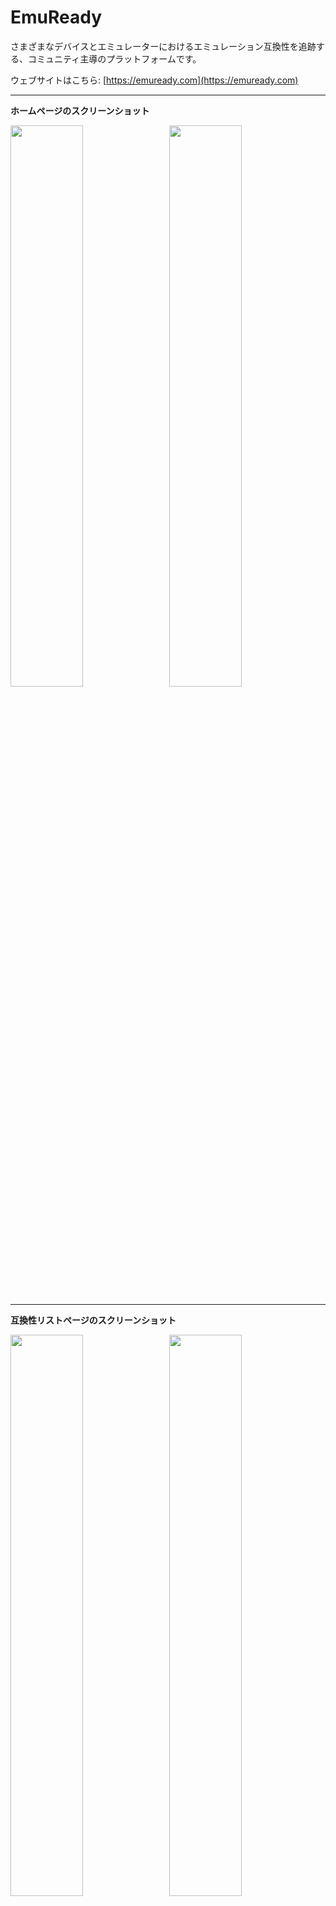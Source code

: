 # EmuReady

さまざまなデバイスとエミュレーターにおけるエミュレーション互換性を追跡する、コミュニティ主導のプラットフォームです。

ウェブサイトはこちら: [https://emuready.com](https://emuready.com)

---

**ホームページのスクリーンショット**

<img src="https://github.com/user-attachments/assets/9a7077fd-a9b1-4a1c-8a81-8f9beed25581" width="48%">&nbsp;&nbsp;&nbsp;<img src="https://github.com/user-attachments/assets/df612c7c-4b9d-481b-ae92-175b2b6afb0b" width="48%">

---

**互換性リストページのスクリーンショット**

<img src="https://github.com/user-attachments/assets/400c48d4-6340-4a60-8d86-f996a35f1bf4" width="48%">&nbsp;&nbsp;&nbsp;<img src="https://github.com/user-attachments/assets/4ca1c1de-3616-4c25-81b9-ad80f8a69458" width="48%">

---

**ゲームページのスクリーンショット**

<img src="https://github.com/user-attachments/assets/b036de53-18ed-4bf4-8117-5cd36e87ee31" width="48%">&nbsp;&nbsp;&nbsp;<img src="https://github.com/user-attachments/assets/9fbe12c4-3387-4e1d-986a-df80761134e3" width="48%">

---

## 概要

EmuReadyは、異なるハードウェアおよびソフトウェア構成でのエミュレーション互換性情報をユーザーが共有・発見できるよう支援します。ユーザーは互換性レポートの投稿、リストへの投票、特定のゲーム／デバイス／エミュレーターの組み合わせについて議論できます。

![License](https://img.shields.io/github/license/Producdevity/emuready?cacheSeconds=1)
![Stars](https://img.shields.io/github/stars/Producdevity/emuready?cacheSeconds=1)
![Forks](https://img.shields.io/github/forks/Producdevity/emuready?cacheSeconds=1)
![Issues](https://img.shields.io/github/issues/Producdevity/emuready?cacheSeconds=1)

## 主な特徴

- **包括的な互換性データベース**: ゲームが異なるエミュレーターやデバイスでどのように動作するかを追跡
- **ユーザー投稿機能**: コミュニティ主導のレポートと投票システム
- **ディスカッションシステム**: アップボート／ダウンボート機能付きのコメントスレッド
- **管理ダッシュボード**: ユーザー、リスト、コンテンツ管理
- **レスポンシブデザイン**: モバイル、タブレット、デスクトップに対応

## 最近の改善点

コードベースは以下の強化により大幅に改善されました。

### UIコンポーネント

- エラー時のハンドリングとリカバリー向上のため**ErrorBoundary**コンポーネントを作成
- Next.jsのImageコンポーネントを用いた**OptimizedImage**コンポーネントでパフォーマンス向上
- アクセシビリティ機能・キーボードナビゲーション・UXを改善した**Pagination**
- バリアント、サイズ、ピルオプションを追加した**Badge**コンポーネントを強化
- ライト／ダーク／システムテーマ切り替え用の**ThemeToggle**を追加
- 視覚的インジケーター付きのテーブルソート用**SortableHeader**を実装

### キャッシュ＆パフォーマンス

- キャッシュ、stale time、リトライロジックの初期値改善によるReact Query設定の向上
- デバイス画像の最適化追加
- アプリ全体での適切なエラーハンドリングの実装

### アクセシビリティ

- インタラクティブ要素のキーボードナビゲーション強化
- 適切なARIAラベルとロールを追加
- フォーカスマネジメントの向上
- UIコンポーネントの色コントラスト改善

### セキュリティ

- 多層（クライアント・サーバー・DB）でのデータ検証・サニタイズ
- コンテンツセキュリティポリシー（CSP）実装
- XSSおよびCSRF攻撃への対策
- NextAuth.jsによる安全な認証
- ファイルアップロードの検証とセキュリティ対策
- 入力長の制限と適切なサニタイズ
- パラメータ改ざん防止のためのUUID検証

### 開発体験

- 開発ワークフロー用の追加npmスクリプト
- 一貫したエクスポートによるプロジェクト構成の改善
- カスタムErrorBoundaryによるエラーフィードバックの強化
- ナビゲーションオプション付きの404ページ改善

### テーマ機能

- システムテーマ優先設定の検出
- 複数UIオプションのテーマトグル作成
- 各コンポーネントでのダークモード実装を改善

## はじめに

### 必要条件

- Node.js 20以上
- `npm`
- PostgreSQL（開発時はSQLiteも可）

### インストール

1. リポジトリをクローン

```bash
git clone https://github.com/Producdevity/emuready.git
cd emuready
```

2. 依存パッケージのインストール

```bash
npm install
```

3. 環境変数のセットアップ

```bash
cp .env.example .env
```

その後、`.env`ファイルを編集し、データベース情報やその他設定を入力してください。

4. データベースのセットアップ

```bash
npx prisma generate
npx prisma db push
```

5. 開発サーバーの起動

```bash
npm run dev
```

6. ブラウザで [http://localhost:3000](http://localhost:3000) を開く

## 利用可能なスクリプト

- `npm run dev` - 開発サーバーを起動
- `npm run dev:strict` - React Strict Modeで起動
- `npm run build` - 本番用ビルド
- `npm run start` - 本番サーバーを起動
- `npm run test` - テストを実行
- `npm run lint` - ESLint実行
- `npm run lint:fix` - Lint問題を自動修正
- `npm run format` - Prettierでコード整形
- `npm run typecheck` - TypeScript型チェック
- `npm run analyze` - バンドルサイズ解析
- `npm run clean` - ビルドキャッシュ削除
- `npm run prepare-deploy` - デプロイ準備（lint, typecheck, test, build）

### Prismaコマンド

- `npx prisma db seed` - データベースにシードデータを投入
- `npx prisma studio` - Prisma Studioを開く
- `npx prisma db pull` - データベーススキーマの取得
- `npx prisma db push` - データベーススキーマの反映

詳細は[Prisma CLIリファレンス](https://www.prisma.io/docs/orm/reference/prisma-cli-reference)を参照してください。

## 技術スタック

- **フレームワーク**: Next.js 15
- **データベースORM**: Prisma
- **API**: tRPC
- **認証**: NextAuth.js
- **スタイリング**: Tailwind CSS
- **状態管理**: React Query
- **型チェック**: TypeScript
- **アニメーション**: Framer Motion
- **バリデーション**: Zod、CSP、入力バリデーション

## コントリビューション

貢献を歓迎します！詳細は[コントリビューションガイドライン](https://raw.githubusercontent.com/Producdevity/EmuReady/master/CONTRIBUTING.md)をご覧ください。

## ライセンス

このプロジェクトはMITライセンスの下で公開されています。詳細は[LICENSE](https://raw.githubusercontent.com/Producdevity/EmuReady/master/LICENSE)ファイルを参照してください。

## 行動規範（TODO）

本プロジェクトは[行動規範](https://raw.githubusercontent.com/Producdevity/EmuReady/master/CODE_OF_CONDUCT.md)を遵守しています。ご参加の際は、その内容に同意いただいたものとみなします。

## セキュリティ（TODO）

セキュリティ上の脆弱性を発見した場合は、[セキュリティポリシー](https://raw.githubusercontent.com/Producdevity/EmuReady/master/SECURITY.md)に従ってご報告ください。

## 謝辞

- すべての[コントリビューター](https://github.com/Producdevity/emuready/graphs/contributors)
- インスピレーションと支援をしてくれたエミュレーションコミュニティ

---

Tranlated By [Open Ai Tx](https://github.com/OpenAiTx/OpenAiTx) | Last indexed: 2025-06-07

---